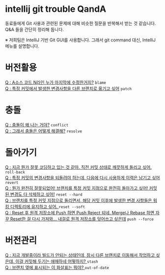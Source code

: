 # intellij git trouble QandA
동료들에게 Git 사용과 관련된 문제에 대해 비슷한 질문을 반복해서 받는 것 같습니다. Q&A 들을 간단히 정리해 둡니다. 

※ 저희팀은 IntelliJ 기반 Git GUI를 사용합니다. 그래서 git command 대신, IntelliJ 메뉴를 설명합니다.

# 버전활용
[Q : A소스 코드 N라인 누가 마지막에 수정한거지?](https://github.com/Jsing/intellij-git-trouble-qanda/blob/2d054e70d253cf3aa4f5e1d97cefb12d279f9a44/%EB%B2%84%EC%A0%84%ED%99%9C%EC%9A%A9/A%EC%86%8C%EC%8A%A4%20%EC%BD%94%EB%93%9C%20N%EB%9D%BC%EC%9D%B8%20%EB%88%84%EA%B0%80%20%EB%A7%88%EC%A7%80%EB%A7%89%EC%97%90%20%EC%88%98%EC%A0%95%ED%95%9C%EA%B1%B0%EC%A7%80%3F.md) `blame`   
[Q : 특정 커밋에서 발생한 변경사항을 다른 브랜치로 옮기고 싶어](https://github.com/Jsing/intellij-git-trouble-qanda/blob/13a89432c02bbcd6fe797d67dce1c44ef121c7ed/%EB%B2%84%EC%A0%84%ED%99%9C%EC%9A%A9/Q%20:%20%ED%8A%B9%EC%A0%95%20%EC%BB%A4%EB%B0%8B%EC%97%90%EC%84%9C%20%EB%B0%9C%EC%83%9D%ED%95%9C%20%EB%B3%80%EA%B2%BD%EC%82%AC%ED%95%AD%EC%9D%84%20%EB%8B%A4%EB%A5%B8%20%EB%B8%8C%EB%9E%9C%EC%B9%98%EB%A1%9C%20%EC%98%AE%EA%B8%B0%EA%B3%A0%20%EC%8B%B6%EC%96%B4.md) `patch`  

# 충돌
[Q : 충돌이 왜 나는 거야?](https://github.com/Jsing/intellij-git-trouble-qanda/blob/1bae99cc5506079265b95accf435155d93811864/%EC%B6%A9%EB%8F%8C/Q%20:%20%EC%B6%A9%EB%8F%8C%EC%9D%B4%20%EC%99%9C%20%EB%82%98%EB%8A%94%20%EA%B1%B0%EC%95%BC%3F.md) `conflict`  
[Q : 그래서 충돌은 어떻게 해결해?](https://github.com/Jsing/intellij-git-trouble-qanda/blob/1bae99cc5506079265b95accf435155d93811864/%EC%B6%A9%EB%8F%8C/Q%20:%20%EC%B6%A9%EB%8F%8C%EC%9D%B4%20%EC%99%9C%20%EB%82%98%EB%8A%94%20%EA%B1%B0%EC%95%BC%3F.md) `resolve` 

# 돌아가기
[Q : 지금 뭔가 잘못 코딩하고 있는 것 같아. 직전 커밋 상태로 깨끗하게 돌리고 싶어. ](https://github.com/Jsing/intellij-git-trouble-qanda/blob/c6b5553285e6b0e63023800674e53c73651626a6/%EB%8F%8C%EC%95%84%EA%B0%80%EA%B8%B0/Q%20:%20%EC%A7%80%EA%B8%88%20%EB%AD%94%EA%B0%80%20%EC%9E%98%EB%AA%BB%20%EC%BD%94%EB%94%A9%ED%95%98%EA%B3%A0%20%EC%9E%88%EB%8A%94%20%EA%B2%83%20%EA%B0%99%EC%95%84.%20%EC%A7%81%EC%A0%84%20%EC%BB%A4%EB%B0%8B%20%EC%83%81%ED%83%9C%EB%A1%9C%20%EA%B9%A8%EB%81%97%ED%95%98%EA%B2%8C%20%EB%8F%8C%EB%A6%AC%EA%B3%A0%20%EC%8B%B6%EC%96%B4.md) `roll-back`  
[Q : 특정 커밋의 변경사항을 되돌려야 하는데, 다음에 다시 사용하게 이력은 남기고 싶어 ](https://github.com/Jsing/intellij-git-trouble-qanda/blob/63f9801b5658502c8167bb3dc4bd3ed190cf2464/%EB%8F%8C%EC%95%84%EA%B0%80%EA%B8%B0/Q%20:%20%ED%8A%B9%EC%A0%95%20%EC%BB%A4%EB%B0%8B%EC%9D%98%20%EB%B3%80%EA%B2%BD%EC%82%AC%ED%95%AD%EC%9D%84%20%EB%90%98%EB%8F%8C%EB%A0%A4%EC%95%BC%20%ED%95%98%EB%8A%94%EB%8D%B0,%20%EB%8B%A4%EC%9D%8C%EC%97%90%20%EB%8B%A4%EC%8B%9C%20%EC%82%AC%EC%9A%A9%ED%95%98%EA%B2%8C%20%EC%9D%B4%EB%A0%A5%EC%9D%80%20%EB%82%A8%EA%B8%B0%EA%B3%A0%20%EC%8B%B6%EC%96%B4%20.md) `revert`  
[Q : 뭔가 완전히 잘못되었어! 브랜치를 특정 커밋 지점으로 완전히 돌아가고 싶어! 커밋된 변경도 다 삭제하고 싶어!](https://github.com/Jsing/intellij-git-trouble-qanda/blob/92823d5624825fbff614f14e8cf3d485a6c0e282/%EB%8F%8C%EC%95%84%EA%B0%80%EA%B8%B0/Q%20:%20%EB%AD%94%EA%B0%80%20%EC%99%84%EC%A0%84%ED%9E%88%20%EC%9E%98%EB%AA%BB%EB%90%98%EC%97%88%EC%96%B4!%20%EB%B8%8C%EB%9E%9C%EC%B9%98%EB%A5%BC%20%ED%8A%B9%EC%A0%95%20%EC%BB%A4%EB%B0%8B%20%EC%A7%80%EC%A0%90%EC%9C%BC%EB%A1%9C%20%EC%99%84%EC%A0%84%ED%9E%88%20%EB%8F%8C%EC%95%84%EA%B0%80%EA%B3%A0%20%EC%8B%B6%EC%96%B4!%20%EC%BB%A4%EB%B0%8B%EB%90%9C%20%EB%B3%80%EA%B2%BD%EB%8F%84%20%EB%8B%A4%20%EC%82%AD%EC%A0%9C%ED%95%98%EA%B3%A0%20%EC%8B%B6%EC%96%B4!.md)  `reset --hard`  
[Q : 브랜치를 특정 커밋 지점으로 돌리면서, 해당 커밋 이후에 발생한 변경 사항들은 워킹 디렉토리에 유지하고 싶어. ](https://github.com/Jsing/intellij-git-trouble-qanda/blob/c2ffabfcad778247c2780188efecf502a9933257/%EB%8F%8C%EC%95%84%EA%B0%80%EA%B8%B0/Q%20:%20%EB%B8%8C%EB%9E%9C%EC%B9%98%EB%A5%BC%20%ED%8A%B9%EC%A0%95%20%EC%BB%A4%EB%B0%8B%20%EC%A7%80%EC%A0%90%EC%9C%BC%EB%A1%9C%20%EB%8F%8C%EB%A6%AC%EB%A9%B4%EC%84%9C,%20%ED%95%B4%EB%8B%B9%20%EC%BB%A4%EB%B0%8B%20%EC%9D%B4%ED%9B%84%EC%97%90%20%EB%B0%9C%EC%83%9D%ED%95%9C%20%EB%B3%80%EA%B2%BD%20%EC%82%AC%ED%95%AD%EB%93%A4%EC%9D%80%20%EC%9B%8C%ED%82%B9%20%EB%94%94%EB%A0%89%ED%86%A0%EB%A6%AC%EC%97%90%20%EC%9C%A0%EC%A7%80%ED%95%98%EA%B3%A0%20%EC%8B%B6%EC%96%B4.md)  `reset --soft`   
[Q : Reset 후 원격 저장소에 Push 하면 Push Reject 되네. Merge나 Rebase 하면 자꾸 Reset한 걸 다시 가져와... 내걸로 원격 저장소를 덮어쓰고 싶은데](https://github.com/Jsing/intellij-git-trouble-qanda/blob/47c52abae81961bcc09ce79087a732af0c023c3f/%EB%8F%8C%EC%95%84%EA%B0%80%EA%B8%B0/Q%20:%20Reset%20%ED%9B%84%20%EC%9B%90%EA%B2%A9%20%EC%A0%80%EC%9E%A5%EC%86%8C%EC%97%90%20Push%20%ED%95%98%EB%A9%B4%20Push%20Reject%20%EB%90%98%EB%84%A4.%20Merge%EB%82%98%20Rebase%20%ED%95%98%EB%A9%B4%20%EC%9E%90%EA%BE%B8%20Reset%ED%95%9C%20%EA%B1%B8%20%EB%8B%A4%EC%8B%9C%20%EA%B0%80%EC%A0%B8%EC%99%80...%20%EB%82%B4%EA%B1%B8%EB%A1%9C%20%EC%9B%90%EA%B2%A9%20%EC%A0%80%EC%9E%A5%EC%86%8C%EB%A5%BC%20%EB%8D%AE%EC%96%B4%EC%93%B0%EA%B3%A0%20%EC%8B%B6%EC%9D%80%EB%8D%B0.md)  `push --force`    

# 버전관리
[Q : 지금 개발중이라 빌드가 안되는 상태인데, 잠시 다른 브랜치로 이동해서 작업하고 싶은데, 이걸 커밋해 두기는 애매하네 어떻하지? ](https://github.com/Jsing/intellij-git-trouble-qanda/blob/c9bdc972a185e98da479730ee5cf90880ff6d28a/%EB%B2%84%EC%A0%84%EA%B4%80%EB%A6%AC/Q%20:%20%EC%A7%80%EA%B8%88%20%EA%B0%9C%EB%B0%9C%EC%A4%91%EC%9D%B4%EB%9D%BC%20%EB%B9%8C%EB%93%9C%EA%B0%80%20%EC%95%88%EB%90%98%EB%8A%94%20%EC%83%81%ED%83%9C%EC%9D%B8%EB%8D%B0,%20%EC%9E%A0%EC%8B%9C%20%EB%8B%A4%EB%A5%B8%20%EB%B8%8C%EB%9E%9C%EC%B9%98%EB%A1%9C%20%EC%9D%B4%EB%8F%99%ED%95%B4%EC%84%9C%20%EC%9E%91%EC%97%85%ED%95%98%EA%B3%A0%20%EC%8B%B6%EC%9D%80%EB%8D%B0,%20%EC%9D%B4%EA%B1%B8%20%EC%BB%A4%EB%B0%8B%ED%95%B4%20%EB%91%90%EA%B8%B0%EB%8A%94%20%EC%95%A0%EB%A7%A4%ED%95%98%EB%84%A4%20%EC%96%B4%EB%96%BB%ED%95%98%EC%A7%80%3F.md)  `stash`  
[Q : 브랜치 옆에 표시되는 이 화살표는 뭐야? ](https://github.com/Jsing/intellij-git-trouble-qanda/blob/2d3a1dd5b5a31948a918e1b07d14ab188d1d122b/%EB%B2%84%EC%A0%84%EA%B4%80%EB%A6%AC/Q%20:%20%EB%B8%8C%EB%9E%9C%EC%B9%98%20%EC%98%86%EC%97%90%20%ED%91%9C%EC%8B%9C%EB%90%98%EB%8A%94%20%EC%9D%B4%20%ED%99%94%EC%82%B4%ED%91%9C%EB%8A%94%20%EB%AD%90%EC%95%BC%3F.md) `out-of-date`  

